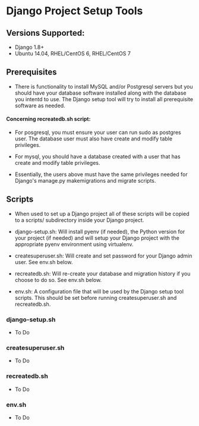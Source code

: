 # Django Project Setup Tools

## Versions Supported:
- Django 1.8+
- Ubuntu 14.04, RHEL/CentOS 6, RHEL/CentOS 7

## Prerequisites

- There is functionality to install MySQL and/or Postgresql servers but you should have your database software installed along with the database you intentd to use. The Django setup tool will try to install all prerequisite software as needed.

#### Concerning recreatedb.sh script:

- For posgresql, you must ensure your user can run sudo as postgres user. The database user must also have create and modify table privileges.

- For mysql, you should have a database created with a user that has create and modify table privileges.

- Essentially, the users above must have the same privileges needed for Django's manage.py makemigrations and migrate scripts.

## Scripts

- When used to set up a Django project all of these scripts will be copied to a scripts/ subdirectory inside your Django project.

- django-setup.sh: Will install pyenv (if needed), the Python version for your project (if needed) and will setup your Django project with the appropriate pyenv environment using virtualenv.

- createsuperuser.sh: Will create and set password for your Django admin user. See env.sh below.

- recreatedb.sh: Will re-create your database and migration history if you choose to do so. See env.sh below.

- env.sh: A configuration file that will be used by the Django setup tool scripts. This should be set before running createsuperuser.sh and recreatedb.sh.

### django-setup.sh

- To Do

### createsuperuser.sh

- To Do

### recreatedb.sh

- To Do

### env.sh

- To Do